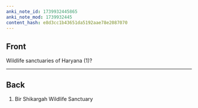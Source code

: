 ```yaml
---
anki_note_id: 1739932445865
anki_note_mod: 1739932445
content_hash: e8d3cc1b43651da5192aae78e2087070
---
```


## Front

Wildlife sanctuaries of Haryana (1)?

<hr/>

## Back

1. Bir Shikargah Wildlife Sanctuary